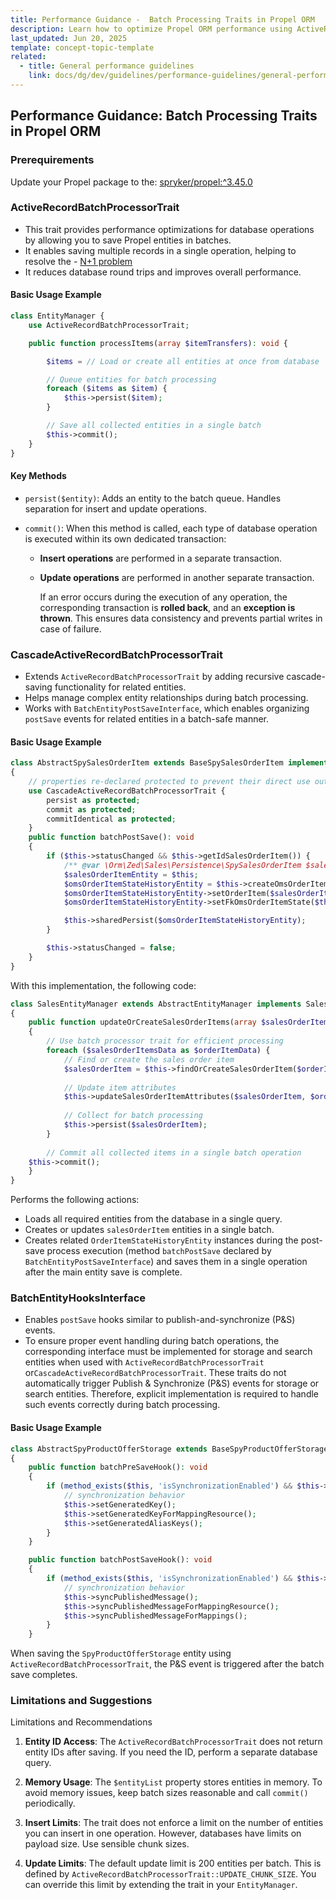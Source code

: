 ```yaml
---
title: Performance Guidance -  Batch Processing Traits in Propel ORM
description: Learn how to optimize Propel ORM performance using ActiveRecordBatchProcessorTrait and CascadeActiveRecordBatchProcessorTrait for efficient batch processing, reduced database load, and support for complex entity relationships. Includes usage examples and best practices.
last_updated: Jun 20, 2025
template: concept-topic-template
related:
  - title: General performance guidelines
    link: docs/dg/dev/guidelines/performance-guidelines/general-performance-guidelines.html
---
```


## Performance Guidance: Batch Processing Traits in Propel ORM

### Prerequirements

Update your Propel package to the: [spryker/propel:^3.45.0](https://github.com/spryker/propel/releases/tag/3.45.0)

### ActiveRecordBatchProcessorTrait

- This trait provides performance optimizations for database operations by allowing you to save Propel entities in batches.
- It enables saving multiple records in a single operation, helping to resolve the - [N+1 problem](https://docs.spryker.com/docs/dg/dev/troubleshooting/troubleshooting-performance-issues/n+1-problem.html)
- It reduces database round trips and improves overall performance.

#### Basic Usage Example

``` php
class EntityManager {
    use ActiveRecordBatchProcessorTrait;

    public function processItems(array $itemTransfers): void {

        $items = // Load or create all entities at once from database

        // Queue entities for batch processing
        foreach ($items as $item) {
            $this->persist($item);
        }

        // Save all collected entities in a single batch
        $this->commit();
    }
}
```

#### Key Methods

- `persist($entity)`: Adds an entity to the batch queue. Handles separation for insert and update operations.
- `commit()`: When this method is called, each type of database operation is executed within its own dedicated transaction:

  - **Insert operations** are performed in a separate transaction.
  - **Update operations** are performed in another separate transaction.

    If an error occurs during the execution of any operation, the corresponding transaction is **rolled back**, and an **exception is thrown**. This ensures data consistency and prevents partial writes in case of failure.

### CascadeActiveRecordBatchProcessorTrait

- Extends `ActiveRecordBatchProcessorTrait` by adding recursive cascade-saving functionality for related entities.
- Helps manage complex entity relationships during batch processing.
- Works with `BatchEntityPostSaveInterface`, which enables organizing `postSave` events for related entities in a batch-safe manner.

#### Basic Usage Example

```php
class AbstractSpySalesOrderItem extends BaseSpySalesOrderItem implements BatchEntityPostSaveInterface
{
    // properties re-declared protected to prevent their direct use out from an entity
    use CascadeActiveRecordBatchProcessorTrait {
        persist as protected;
        commit as protected;
        commitIdentical as protected;
    }
    public function batchPostSave(): void
    {
        if ($this->statusChanged && $this->getIdSalesOrderItem()) {
            /** @var \Orm\Zed\Sales\Persistence\SpySalesOrderItem $salesOrderItemEntity */
            $salesOrderItemEntity = $this;
            $omsOrderItemStateHistoryEntity = $this->createOmsOrderItemStateHistoryEntity();
            $omsOrderItemStateHistoryEntity->setOrderItem($salesOrderItemEntity);
            $omsOrderItemStateHistoryEntity->setFkOmsOrderItemState($this->getFkOmsOrderItemState());

            $this->sharedPersist($omsOrderItemStateHistoryEntity);
        }

        $this->statusChanged = false;
    }
}
```

With this implementation, the following code:

```php
class SalesEntityManager extends AbstractEntityManager implements SalesEntityManagerInterface
{
    public function updateOrCreateSalesOrderItems(array $salesOrderItemsData): void
    {
        // Use batch processor trait for efficient processing
        foreach ($salesOrderItemsData as $orderItemData) {
            // Find or create the sales order item
            $salesOrderItem = $this->findOrCreateSalesOrderItem($orderItemData);
    
            // Update item attributes
            $this->updateSalesOrderItemAttributes($salesOrderItem, $orderItemData);
    
            // Collect for batch processing
            $this->persist($salesOrderItem);
        }
    
        // Commit all collected items in a single batch operation
    $this->commit();
    }
}
```

Performs the following actions:
- Loads all required entities from the database in a single query.
- Creates or updates `salesOrderItem` entities in a single batch.
- Creates related `OrderItemStateHistoryEntity` instances during the post-save process execution (method `batchPostSave` declared by `BatchEntityPostSaveInterface`) and saves them in a single operation after the main entity save is complete.

### BatchEntityHooksInterface

- Enables `postSave` hooks similar to publish-and-synchronize (P&S) events.
- To ensure proper event handling during batch operations, the corresponding interface must be implemented for storage and search entities when used with `ActiveRecordBatchProcessorTrait` or`CascadeActiveRecordBatchProcessorTrait`. These traits do not automatically trigger Publish & Synchronize (P&S) events for storage or search entities. Therefore, explicit implementation is required to handle such events correctly during batch processing.

#### Basic Usage Example

```php
class AbstractSpyProductOfferStorage extends BaseSpyProductOfferStorage implements BatchEntityHooksInterface
{
    public function batchPreSaveHook(): void
    {
        if (method_exists($this, 'isSynchronizationEnabled') && $this->isSynchronizationEnabled()) {
            // synchronization behavior
            $this->setGeneratedKey();
            $this->setGeneratedKeyForMappingResource();
            $this->setGeneratedAliasKeys();
        }
    }

    public function batchPostSaveHook(): void
    {
        if (method_exists($this, 'isSynchronizationEnabled') && $this->isSynchronizationEnabled()) {
            // synchronization behavior
            $this->syncPublishedMessage();
            $this->syncPublishedMessageForMappingResource();
            $this->syncPublishedMessageForMappings();
        }
    }
```

When saving the `SpyProductOfferStorage` entity using `ActiveRecordBatchProcessorTrait`, the P&S event is triggered after the batch save completes.

### Limitations and Suggestions

Limitations and Recommendations
1. **Entity ID Access**: The `ActiveRecordBatchProcessorTrait` does not return entity IDs after saving. If you need the ID, perform a separate database query.

2. **Memory Usage**: The `$entityList` property stores entities in memory. To avoid memory issues, keep batch sizes reasonable and call `commit()` periodically.

3. **Insert Limits**: The trait does not enforce a limit on the number of entities you can insert in one operation. However, databases have limits on payload size. Use sensible chunk sizes.

4. **Update Limits**: The default update limit is 200 entities per batch. This is defined by `ActiveRecordBatchProcessorTrait::UPDATE_CHUNK_SIZE`. You can override this limit by extending the trait in your `EntityManager`.
